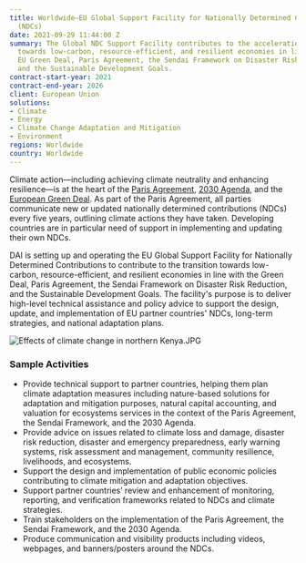 ```yaml
---
title: Worldwide—EU Global Support Facility for Nationally Determined Contributions
  (NDCs)
date: 2021-09-29 11:44:00 Z
summary: The Global NDC Support Facility contributes to the acceleration of the transition
  towards low-carbon, resource-efficient, and resilient economies in line with the
  EU Green Deal, Paris Agreement, the Sendai Framework on Disaster Risk Reduction,
  and the Sustainable Development Goals.
contract-start-year: 2021
contract-end-year: 2026
client: European Union
solutions:
- Climate
- Energy
- Climate Change Adaptation and Mitigation
- Environment
regions: Worldwide
country: Worldwide
---
```


Climate action—including achieving climate neutrality and enhancing resilience—is at the heart of the [Paris Agreement](https://unfccc.int/process-and-meetings/the-paris-agreement/the-paris-agreement), [2030 Agenda](https://www.un.org/sustainabledevelopment/climate-action/), and the [European Green Deal](https://ec.europa.eu/info/strategy/priorities-2019-2024/european-green-deal_en). As part of the Paris Agreement, all parties communicate new or updated nationally determined contributions (NDCs) every five years, outlining climate actions they have taken. Developing countries are in particular need of support in implementing and updating their own NDCs.

DAI is setting up and operating the EU Global Support Facility for Nationally Determined Contributions to contribute to the transition towards low-carbon, resource-efficient, and resilient economies in line with the Green Deal, Paris Agreement, the Sendai Framework on Disaster Risk Reduction, and the Sustainable Development Goals. The facility's purpose is to deliver high-level technical assistance and policy advice to support the design, update, and implementation of EU partner countries' NDCs, long-term strategies, and national adaptation plans.

![Effects of climate change in northern Kenya.JPG](/uploads/Effects%20of%20climate%20change%20in%20northern%20Kenya.JPG)

### Sample Activities

* Provide technical support to partner countries, helping them plan climate adaptation measures including nature-based solutions for adaptation and mitigation purposes, natural capital accounting, and valuation for ecosystems services in the context of the Paris Agreement, the Sendai Framework, and the 2030 Agenda.
* Provide advice on issues related to climate loss and damage, disaster risk reduction, disaster and emergency preparedness, early warning systems, risk assessment and management, community resilience, livelihoods, and ecosystems.
* Support the design and implementation of public economic policies contributing to climate mitigation and adaptation objectives.
* Support partner countries’ review and enhancement of monitoring, reporting, and verification frameworks related to NDCs and climate strategies.
* Train stakeholders on the implementation of the Paris Agreement, the Sendai Framework, and the 2030 Agenda.
* Produce communication and visibility products including videos, webpages, and banners/posters around the NDCs.
